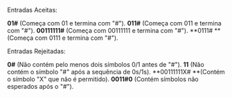 Entradas Aceitas:

**01#** (Começa com 01 e termina com "#").
**011#** (Começa com 011 e termina com "#").
**00111111#** (Começa com 00111111 e termina com "#").
**0111# **(Começa com 0111 e termina com "#").

Entradas Rejeitadas:

**0#** (Não contém pelo menos dois símbolos 0/1 antes de "#").
**11** (Não contém o símbolo "#" após a sequência de 0s/1s).
**00111111X# **(Contém o símbolo "X" que não é permitido).
**0011#0** (Contém símbolos não esperados após o "#").
